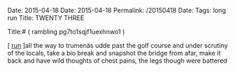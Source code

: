 Date: 2015-04-18
Date: 2015-04-18
Permalink: /20150418
Date: 
Tags: long run
Title: TWENTY THREE
  
Title:# ( rambling pg7to1sqjf1uexhnwo1 )  
  
[ [run](https://www.strava.com/activities/3319280464) ]all the way to trumenäs udde past the golf course and under scrutiny of the locals, take a bio break and snapshot the bridge from afar, make it back and have wild thoughts of chest pains, the legs though were battered  
  
